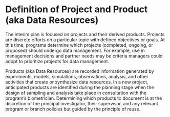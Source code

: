 # Definition of Project and Product (aka Data Resources)

The interim plan is focused on projects and their derived products. Projects are discrete efforts on a particular topic with defined objectives or goals. At this time, programs determine which projects (completed, ongoing, or proposed) should undergo data management. For example, use in management decisions and partner needs may be criteria managers could adopt to prioritize projects for data management.&#x20;

Products (aka Data Resources) are recorded information generated by experiments, models, simulations, observations, analysis, and other activities that create or synthesize data resources. In a new project, anticipated products are identified during the planning stage when the design of sampling and analysis take place in consultation with the program’s biometrician. Determining which products to document is at the discretion of the principal investigator, their supervisor, and any relevant program or branch policies but guided by the principle of reuse.
